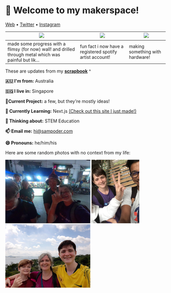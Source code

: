 <h1 align="left">👋 Welcome to my makerspace!</h3>

<p align="left">
  <a href="https://sampoder.com">Web</a> •
  <a href="https://twitter.com/sam_poder">Twitter</a> •
  <a href="https://instagram.com/sam_poder">Instagram</a>
</p>

  
  
  <!--- START_SCRAPBOOK_WIDGET --->
  | <img src ="https://dl.airtable.com/.attachments/c781c8872298a85b53b0131cc8710abb/05f2b0f9/20201126_164609.jpg">  |  <img src ="https://dl.airtable.com/.attachments/e47d6e5a5a8d8a1782f932b9f0412606/ab2dbe83/screenshot_2020-11-25_at_9.26.33_am.png"> | <img src ="https://dl.airtable.com/.attachments/d61190ef638c4ed685112e376acf2600/477da572/20201124_160238.jpg"> |
|---|---|---|
| made some progress with a flimsy (for now) wall! and drilled through metal which was painful but lik... | fun fact i now have a registered spotify artist account!  | making something with hardware!   |
  <!--- END_SCRAPBOOK_WIDGET --->
  
  
  
  These are updates from my [**scrapbook**](https://scrapbook.hackclub.com/sampoder) ^
  
**🇦🇺 I'm from:** Australia

**🇸🇬 I live in:** Singapore

**🔭Current Project:** a few, but they're mostly ideas!
  
**🌱 Currently Learning:** Next.js [(Check out this site I just made!)](http://summer.hackclub.com)

**🤔 Thinking about:** STEM Education

**📫 Email me:** hi@sampoder.com

**😄 Pronouns:** he/him/his

Here are some random photos with no context from my life:

<img src ="https://github.com/sampoder/sampoder/raw/master/GOPR5263.JPG" height = "200px">  <img src ="https://github.com/sampoder/sampoder/raw/master/IMG_0269.jpg" height = "200px"> <img src ="https://github.com/sampoder/sampoder/raw/master/20200807_111143.jpg/" height = "200px">
